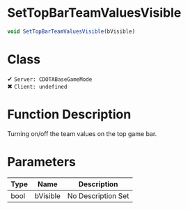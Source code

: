 # SetTopBarTeamValuesVisible
```js	
void SetTopBarTeamValuesVisible(bVisible)
```
# Class
✔ `Server: CDOTABaseGameMode`  
✖ `Client: undefined`  

# Function Description
Turning on/off the team values on the top game bar.
# Parameters
Type|Name|Description
--|--|--
bool|bVisible|No Description Set
